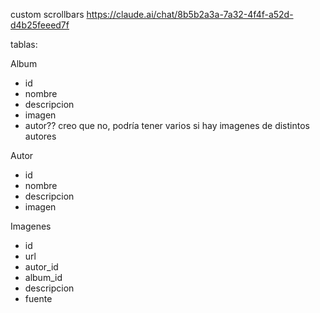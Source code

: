 custom scrollbars https://claude.ai/chat/8b5b2a3a-7a32-4f4f-a52d-d4b25feeed7f

tablas:

Album

- id
- nombre
- descripcion
- imagen
- autor?? creo que no, podría tener varios si hay imagenes de distintos autores

Autor

- id
- nombre
- descripcion
- imagen

Imagenes

- id
- url
- autor_id
- album_id
- descripcion
- fuente
